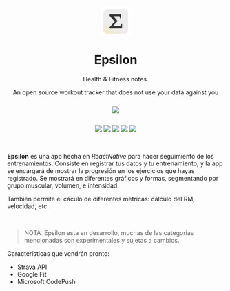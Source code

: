 <div>
 <p align="center">
  <img align="center" src="src/assets/images/logo2.png" width="70">
</p>

 <h1 align="center"><b>Epsilon</b></h1>
  <p align="center">
 Health & Fitness notes.
    <br />
 
  <p align="center">
  An open source workout tracker that does not use your data against you
  </p>
</p>
<p align="center">
<a href="#">
    <img width="160px" style="margin: 10px 10px;" src="https://img.shields.io/badge/Google_Play-414141?style=for-the-badge&logo=google-play&logoColor=white">
</a>
</p>
<p align="center">
 
<img src="https://build.appcenter.ms/v0.1/apps/8277c135-e249-4122-beb3-6bc00b7ec11d/branches/master/badge" />

<img src="https://build.appcenter.ms/v0.1/apps/85fe31ae-1f83-4aa3-a27e-8f2c762bec9e/branches/master/badge" />

<img src="https://img.shields.io/badge/React_Native-20232A?style=for-the-badge&logo=react&logoColor=61DAFB" />

<img src="https://img.shields.io/twitter/follow/serdev_.svg?style=social" />

<img src="https://badges.frapsoft.com/os/v1/open-source.svg?v=103" />

</p>

<br />


**Epsilon** es una app hecha en *ReactNative* para hacer seguimiento de los entrenamientos. Consiste en registrar tus datos y tu entrenamiento, y la app se encargará de mostrar la progresión en los ejercicios que hayas registrado. Se mostrará en diferentes gráficos y formas, segmentando por grupo muscular, volumen, e intensidad. 

También permite el cáculo de diferentes metricas: cálculo del RM, velocidad, etc.

<br/>

> NOTA: Epsilon esta en desarrollo, muchas de las categorias mencionadas son experimentales y sujetas a cambios.


Características que vendrán pronto:

  - Strava API
  - Google Fit
  - Microsoft CodePush

